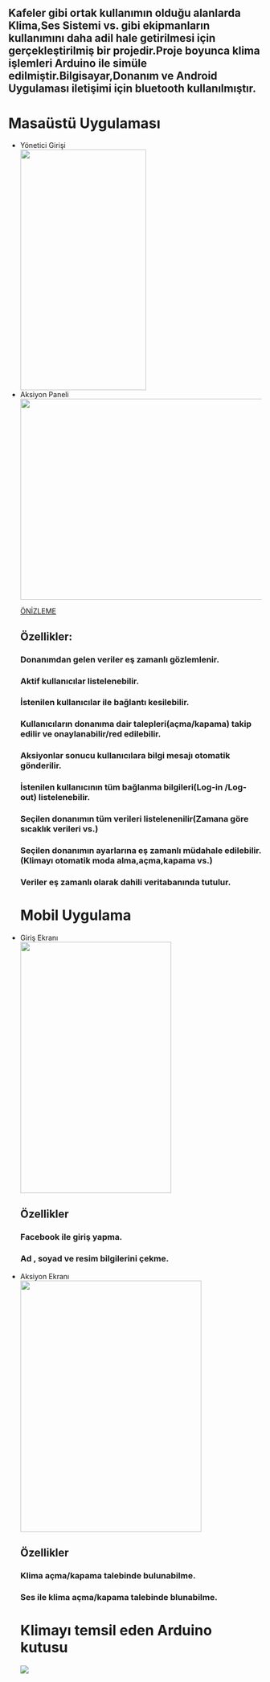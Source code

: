 
<h2>Kafeler gibi ortak kullanımın olduğu alanlarda Klima,Ses Sistemi vs. gibi ekipmanların kullanımını daha adil hale getirilmesi için gerçekleştirilmiş bir projedir.Proje boyunca klima işlemleri Arduino ile simüle edilmiştir.Bilgisayar,Donanım ve Android Uygulaması iletişimi için bluetooth kullanılmıştır. </h2>

<h1> Masaüstü Uygulaması </h1>
<ul>
  <li>Yönetici Girişi</li>
  <img src="https://mvuhqa.dm2302.livefilestore.com/y4mIFO_EY2s1QuRu-3JjDlt1rlJXU6gSNG5FGTPM8nB5pKH2Kcse8Soj1GfmKWOHLoNOr8NSqpvJDP08kI3dH7Z8P1UIbJSzCAGRxlnygEjvjMwAdvArl7Nb8uiOY1hahqSrlctJuEONv5XVyTjSHM66pQvkNvjrQHvRQ8KrWJI_5wlTAcHYhH6yK9wcTL4qW3T5MGAwlmt257CoPUP4OBxdA?width=250&height=479&cropmode=none" width="250" height="479" />
  <li>Aksiyon Paneli</li>
  <img src="https://mvvsmw.dm2302.livefilestore.com/y4msA9VgDKQroBKyUkdQep1yJv4e7prvITq1bCOyzY57UP19rRLvOTEwdJLnSNOKrkzDIki0bcwnTzS-HK1Y2wCGwf0RPlEtWBO-6IIw4Pldpr4iL8P3ce94dSo54gi6fTc9q7w7APehH3XPuZc8FrzV3orMvCOy2IL9kQCKSXZd1rJ6DCd1TJOS9B_wapIXBwSwuZDVCUxrXNsWWn6QjuPug?width=1366&height=768&cropmode=none" width="700" height="400" />
 
 [ÖNİZLEME](https://drive.google.com/open?id=135K5bqIIB3lQbss8c7QTCPUxiFk26AaD)

 
 
  <h2>Özellikler:</h2>
  <h3>Donanımdan gelen veriler eş zamanlı gözlemlenir.</h3>
  <h3>Aktif kullanıcılar listelenebilir.</h3>
  <h3>İstenilen kullanıcılar ile bağlantı kesilebilir.</h3>
  <h3>Kullanıcıların donanıma dair talepleri(açma/kapama) takip edilir ve onaylanabilir/red edilebilir.</h3>
  <h3>Aksiyonlar sonucu kullanıcılara bilgi mesajı otomatik gönderilir.</h3>
  <h3>İstenilen kullanıcının tüm bağlanma bilgileri(Log-in /Log-out) listelenebilir.</h3>
  <h3>Seçilen donanımın tüm verileri listelenenilir(Zamana göre sıcaklık verileri vs.)</h3>
  <h3>Seçilen donanımın ayarlarına eş zamanlı müdahale edilebilir.(Klimayı otomatik moda alma,açma,kapama vs.)</h3>
  <h3>Veriler eş zamanlı olarak dahili veritabanında tutulur.</h3>
  
 <h1>Mobil Uygulama</h1>
 <li>Giriş Ekranı</li>
 <img src="https://mvsbcq.dm2302.livefilestore.com/y4mi6o2lq-BCsnEnOWgzmMPorIK3Vukodq9dzfC8jJUSax0DcfAes0NIPTZ_w7kwZjht1ZoTEUHvGhHifivWOvp7qBFBORCB98I2hiT9k0MfFUKq_F3Ye_GRH0QEAIBuVmnwwzYjnntixgOpz4TTUYGRA_w_GyUEyMFPUyWhGSptWDHIsHWCZ14byCx6hwNbfShgNC5no_j9kned6s_Lnf9Tw?width=540&height=960&cropmode=none" width="300" height="500" />
 <h2>Özellikler</h2>
 <h3>Facebook ile giriş yapma.<h3>
 <h3>Ad , soyad ve resim bilgilerini çekme.</h3>
 <li>Aksiyon Ekranı</li>
 <img src="https://mvtmla.dm2302.livefilestore.com/y4m0AOvBZKeHb6DRbfKzotWvy2q0Y8n6fsHElUcuK-4pFldfL3x25up8NNd0jXFSInWs_Qvr28OeGhR9by0Fl5n4K8l6HuIozQYtmVn_85USRMSt5qo3OP8l0Ttubx0EAgVe0TPQqkMqZqA-BvOlMoeJipRKf1ogsfKVP4A7zBdW6YyDUDOg9Q0-mAq6x-5Z_XmLc5JxoVZgpO4DWEIC3_m9g?width=540&height=960&cropmode=none" width="360" height="500" />
  <h2>Özellikler</h2>
 <h3>Klima açma/kapama talebinde bulunabilme.</h3>
 <h3>Ses ile klima açma/kapama talebinde blunabilme.<h3>
 
  <h1>Klimayı temsil eden Arduino kutusu</h1>
  <img src="https://w3fbiw.am.files.1drv.com/y4mYLQ2rW2udkW0cDZyYzuxpW3PlhjIodOi0vBTshPKfI1tLeZAWZ0Xq3jnsDm4MWfyPRN3ZBOJag0qVRdGoaHFqDuO8_iFSbVCFujCdnrH-mpu8SDzupRaAJZJWZt9iztNlbVTzLgK11UF8jPqQgysIo9y-YWQ3IzTyS1YpxP1iEUieTxTeB2NTyTQZuozR3D7Abuv9JYozypWQhIGxW_wTw?width=493&height=660&cropmode=none"></img>
  

 
 
  
</ul>
